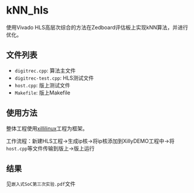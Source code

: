 # kNN_hls
使用Vivado HLS高层次综合的方法在Zedboard评估板上实现kNN算法，并进行优化。

## 文件列表
- `digitrec.cpp`: 算法主文件
- `digitrec-test.cpp`: HLS测试文件
- `host.cpp`: 版上测试文件
- `Makefile`: 版上Makefile

## 使用方法
整体工程使用[xillilinux](http://xillybus.com/xillinux)工程为框架。

工作流程：新建HLS工程->生成ip核->将ip核添加到XillyDEMO工程中->将`host.cpp`等文件传输到版上->版上运行

## 结果
见`嵌入式SoC第三次实验.pdf`文件
